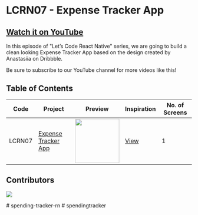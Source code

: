 # LCRN07 - Expense Tracker App

## [Watch it on YouTube](https://youtu.be/uBcpWOQqbAQ)

In this episode of "Let’s Code React Native" series, we are going to build a clean looking Expense Tracker App based on the design created by Anastasiia on Dribbble.

Be sure to subscribe to our YouTube channel for more videos like this!

## Table of Contents

| Code | Project | Preview | Inspiration | No. of Screens |
| ------ | ------ | ------ | ------ | ------ |
| LCRN07 | [Expense Tracker App](https://youtu.be/uBcpWOQqbAQ) | <img src="https://cdn.dribbble.com/users/2141764/screenshots/6037420/money_tracker_app.png?compress=1&resize=1200x900" width="120" /> | [View](https://dribbble.com/shots/6037420-Expense-Tracker-App) | 1 |

## Contributors

<a href="https://github.com/byprogrammers/LCRN07-expense-tracker-app/graphs/contributors">
   <img src="https://contrib.rocks/image?repo=byprogrammers/lets-code-react-native" />
</a>

#   s p e n d i n g - t r a c k e r - r n  
 #   s p e n d i n g t r a c k e r  
 